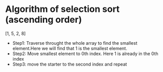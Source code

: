 # Algorithm of selection sort (ascending order)

[1, 5, 2, 8]
* Step1: Traverse throught the whole array to find the smallest element.Here we will find that 1 is the smallest element. 
* Step2:  Move smallest element to 0th index. Here 1 is already in the 0th index
* Step3: move the starter to the second index and repeat 


